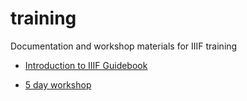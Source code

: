 # training
Documentation and workshop materials for IIIF training

* [Introduction to IIIF Guidebook](https://iiif.github.io/training/intro-to-iiif/)

* [5 day workshop](https://iiif.github.io/training/iiif-5-day-workshop/)
